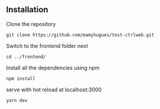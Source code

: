 ## Installation

Clone the repository

    git clone https://github.com/mamyhugues/test-ctrlweb.git


Switch to the frontend folder next

    cd ../frontend/

Install all the dependencies using npm

    npm install

serve with hot reload at localhost:3000

    yarn dev